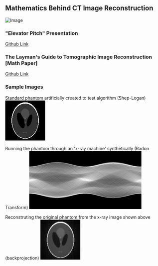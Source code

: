 ## Mathematics Behind CT Image Reconstruction
![Image](https://i.imgur.com/84qlT4p.png)

### "Elevator Pitch" Presentation
[Github Link](https://github.com/javier2828/tomographyImaging/blob/master/Mathematics%20Behind%20Medical%20Image%20Reconstruction.pdf)

### The Layman's Guide to Tomographic Image Reconstruction [Math Paper]
[Github Link](https://github.com/javier2828/tomographyImaging/blob/master/tomographypaper.pdf)

### Sample Images
Standard phantom artificially created to test algorithm (Shep-Logan)
![Image](https://github.com/javier2828/tomographyImaging/blob/master/Normal%20Tomography/Shep-Logan%20Phantom%20(MATLAB).jpg)

Running the phantom through an 'x-ray machine' synthetically (Radon Transform)
![Image](https://github.com/javier2828/tomographyImaging/blob/master/Normal%20Tomography/RadonALG2Phantom.jpg)

Reconstruting the original phantom from the x-ray image shown above (backprojection)
![Image](https://github.com/javier2828/tomographyImaging/blob/master/Normal%20Tomography/backProjection-Phantom%20FILTER2.jpg)

